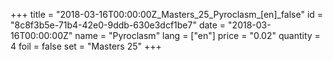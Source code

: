 +++
title = "2018-03-16T00:00:00Z_Masters_25_Pyroclasm_[en]_false"
id = "8c8f3b5e-71b4-42e0-9ddb-630e3dcf1be7"
date = "2018-03-16T00:00:00Z"
name = "Pyroclasm"
lang = ["en"]
price = "0.02"
quantity = 4
foil = false
set = "Masters 25"
+++
